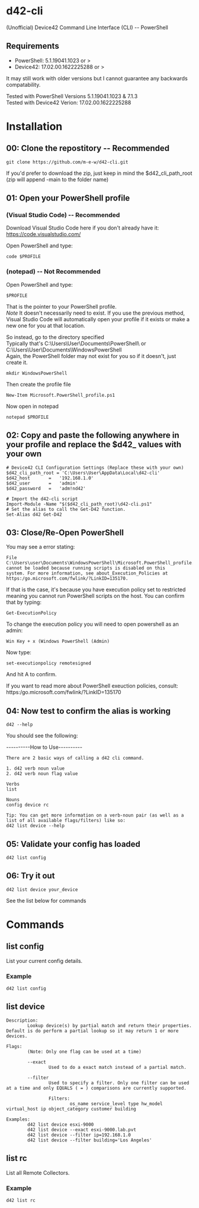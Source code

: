 # d42-cli
(Unofficial) Device42 Command Line Interface (CLI) -- PowerShell

## Requirements
- PowerShell: 5.1.19041.1023 or >
- Device42: 17.02.00.1622225288 or >

It may still work with older versions but I cannot guarantee any backwards compatability.  

Tested with PowerShell Versions 5.1.19041.1023 & 7.1.3  
Tested with Device42 Verion: 17.02.00.1622225288

# Installation

## 00:  Clone the repostitory -- Recommended
    git clone https://github.com/m-e-w/d42-cli.git
    
If you'd prefer to download the zip, just keep in mind the $d42_cli_path_root (zip will append -main to the folder name)  

## 01:  Open your PowerShell profile 
###         (Visual Studio Code) -- Recommended
Download Visual Studio Code here if you don't already have it: https://code.visualstudio.com/

Open PowerShell and type:  

    code $PROFILE

###         (notepad) -- Not Recommended
Open PowerShell and type:  

    $PROFILE

That is the pointer to your PowerShell profile.  
*Note* It doesn't necessarily need to exist. If you use the previous method, Visual Studio Code will automatically open your profile if it exists or make a new one for you at that location.

So instead, go to the directory specified  
Typically that's C:\Users\User\Documents\PowerShell\ or C:\Users\User\Documents\WindowsPowerShell  
Again, the PowerShell folder may not exist for you so if it doesn't, just create it. 

    mkdir WindowsPowerShell

Then create the profile file

    New-Item Microsoft.PowerShell_profile.ps1
    
Now open in notepad

    notepad $PROFILE

## 02:  Copy and paste the following anywhere in your profile and replace the $d42_ values with your own

    # Device42 CLI Configuration Settings (Replace these with your own)
    $d42_cli_path_root = 'C:\Users\User\AppData\Local\d42-cli'
    $d42_host       =   '192.168.1.0'
    $d42_user       =   'admin'
    $d42_password   =   'adm!nd42'

    # Import the d42-cli script
    Import-Module -Name "$($d42_cli_path_root)\d42-cli.ps1"
    # Set the alias to call the Get-D42 function.
    Set-Alias d42 Get-D42

## 03:  Close/Re-Open PowerShell

You may see a error stating:     

    File C:\Users\user\Documents\WindowsPowerShell\Microsoft.PowerShell_profile.ps1 cannot be loaded because running scripts is disabled on this
    system. For more information, see about_Execution_Policies at https:/go.microsoft.com/fwlink/?LinkID=135170.

If that is the case, it's because you have execution policy set to restricted meaning you cannot run PowerShell scripts on the host. You can confirm that by typing:

    Get-ExecutionPolicy

To change the execution policy you will need to open powershell as an admin:

    Win Key + x (Windows PowerShell (Admin)
    
Now type:

    set-executionpolicy remotesigned
    
And hit A to confirm. 

If you want to read more about PowerShell exeuction policies, consult: https:/go.microsoft.com/fwlink/?LinkID=135170

## 04:  Now test to confirm the alias is working

    d42 --help
    
You should see the following:  

----------How to Use----------

    There are 2 basic ways of calling a d42 cli command.

    1. d42 verb noun value
    2. d42 verb noun flag value

    Verbs
    list

    Nouns
    config device rc

    Tip: You can get more information on a verb-noun pair (as well as a list of all available flags/filters) like so:
    d42 list device --help

## 05:  Validate your config has loaded
    d42 list config

## 06:  Try it out
    d42 list device your_device

See the list below for commands

# Commands

## list config
List your current config details. 
### Example
    d42 list config

## list device 
    Description:
            Lookup device(s) by partial match and return their properties. Default is do perform a partial lookup so it may return 1 or more devices.

    Flags:
            (Note: Only one flag can be used at a time)

            --exact
                    Used to do a exact match instead of a partial match.

            --filter
                    Used to specify a filter. Only one filter can be used at a time and only EQUALS ( = ) comparisons are currently supported.

                    Filters:
                            os_name service_level type hw_model virtual_host ip object_category customer building

    Examples:
            d42 list device esxi-9000
            d42 list device --exact esxi-9000.lab.pvt
            d42 list device --filter ip=192.168.1.0
            d42 list device --filter building='Los Angeles'

## list rc
List all Remote Collectors.
### Example
    d42 list rc
